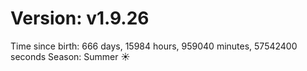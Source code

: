 # Version: v1.9.26
Time since birth: 666 days, 15984 hours, 959040 minutes, 57542400 seconds
Season: Summer ☀️
